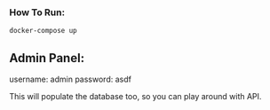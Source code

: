 ### How To Run:
`
docker-compose up
`

## Admin Panel:
username: admin
password: asdf

This will populate the database too, so you can play around with API.
